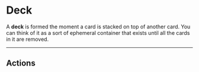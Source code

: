# Deck

A **deck** is formed the moment a card is stacked on top of another card.
You can think of it as a sort of ephemeral container that exists until
all the cards in it are removed.

---

## Actions


